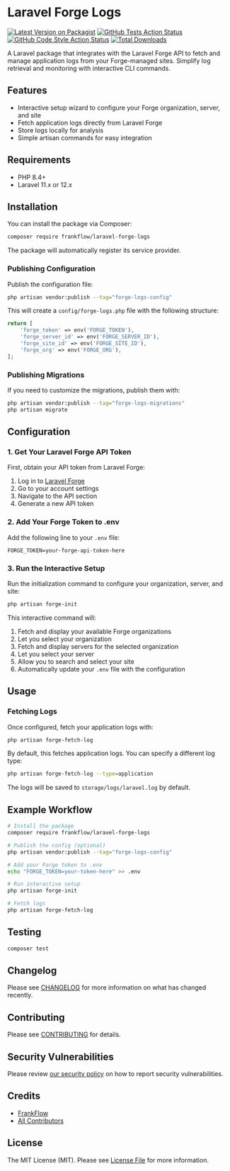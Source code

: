 # Laravel Forge Logs

[![Latest Version on Packagist](https://img.shields.io/packagist/v/frankflow/laravel-forge-logs.svg?style=flat-square)](https://packagist.org/packages/frankflow/laravel-forge-logs)
[![GitHub Tests Action Status](https://img.shields.io/github/actions/workflow/status/frankflow/laravel-forge-logs/run-tests.yml?branch=main&label=tests&style=flat-square)](https://github.com/frankflow/laravel-forge-logs/actions?query=workflow%3Arun-tests+branch%3Amain)
[![GitHub Code Style Action Status](https://img.shields.io/github/actions/workflow/status/frankflow/laravel-forge-logs/fix-php-code-style-issues.yml?branch=main&label=code%20style&style=flat-square)](https://github.com/frankflow/laravel-forge-logs/actions?query=workflow%3A"Fix+PHP+code+style+issues"+branch%3Amain)
[![Total Downloads](https://img.shields.io/packagist/dt/frankflow/laravel-forge-logs.svg?style=flat-square)](https://packagist.org/packages/frankflow/laravel-forge-logs)

A Laravel package that integrates with the Laravel Forge API to fetch and manage application logs from your Forge-managed sites. Simplify log retrieval and monitoring with interactive CLI commands.

## Features

- Interactive setup wizard to configure your Forge organization, server, and site
- Fetch application logs directly from Laravel Forge
- Store logs locally for analysis
- Simple artisan commands for easy integration

## Requirements

- PHP 8.4+
- Laravel 11.x or 12.x

## Installation

You can install the package via Composer:

```bash
composer require frankflow/laravel-forge-logs
```

The package will automatically register its service provider.

### Publishing Configuration

Publish the configuration file:

```bash
php artisan vendor:publish --tag="forge-logs-config"
```

This will create a `config/forge-logs.php` file with the following structure:

```php
return [
    'forge_token' => env('FORGE_TOKEN'),
    'forge_server_id' => env('FORGE_SERVER_ID'),
    'forge_site_id' => env('FORGE_SITE_ID'),
    'forge_org' => env('FORGE_ORG'),
];
```

### Publishing Migrations

If you need to customize the migrations, publish them with:

```bash
php artisan vendor:publish --tag="forge-logs-migrations"
php artisan migrate
```

## Configuration

### 1. Get Your Laravel Forge API Token

First, obtain your API token from Laravel Forge:

1. Log in to [Laravel Forge](https://forge.laravel.com)
2. Go to your account settings
3. Navigate to the API section
4. Generate a new API token

### 2. Add Your Forge Token to .env

Add the following line to your `.env` file:

```env
FORGE_TOKEN=your-forge-api-token-here
```

### 3. Run the Interactive Setup

Run the initialization command to configure your organization, server, and site:

```bash
php artisan forge-init
```

This interactive command will:
1. Fetch and display your available Forge organizations
2. Let you select your organization
3. Fetch and display servers for the selected organization
4. Let you select your server
5. Allow you to search and select your site
6. Automatically update your `.env` file with the configuration

## Usage

### Fetching Logs

Once configured, fetch your application logs with:

```bash
php artisan forge-fetch-log
```

By default, this fetches application logs. You can specify a different log type:

```bash
php artisan forge-fetch-log --type=application
```

The logs will be saved to `storage/logs/laravel.log` by default.

## Example Workflow

```bash
# Install the package
composer require frankflow/laravel-forge-logs

# Publish the config (optional)
php artisan vendor:publish --tag="forge-logs-config"

# Add your Forge token to .env
echo "FORGE_TOKEN=your-token-here" >> .env

# Run interactive setup
php artisan forge-init

# Fetch logs
php artisan forge-fetch-log
```

## Testing

```bash
composer test
```

## Changelog

Please see [CHANGELOG](CHANGELOG.md) for more information on what has changed recently.

## Contributing

Please see [CONTRIBUTING](CONTRIBUTING.md) for details.

## Security Vulnerabilities

Please review [our security policy](../../security/policy) on how to report security vulnerabilities.

## Credits

- [FrankFlow](https://github.com/FrankFlow)
- [All Contributors](../../contributors)

## License

The MIT License (MIT). Please see [License File](LICENSE.md) for more information.
